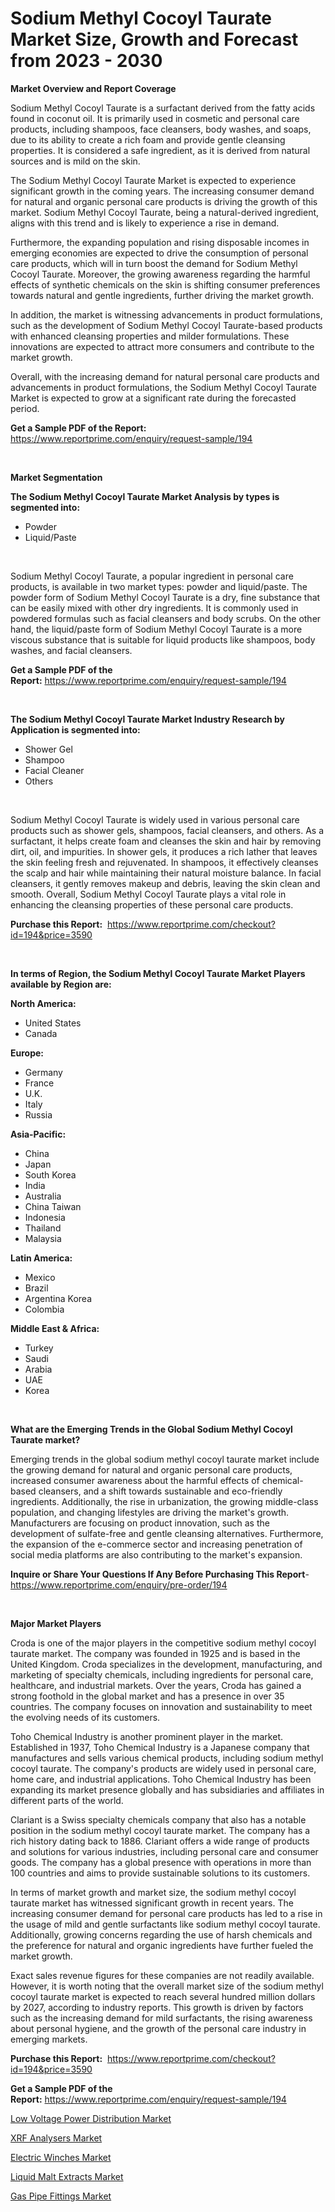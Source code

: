 <p><h1>Sodium Methyl Cocoyl Taurate Market Size, Growth and Forecast from 2023 - 2030</h1></p><p><strong>Market Overview and Report Coverage</strong></p>
<p><p>Sodium Methyl Cocoyl Taurate is a surfactant derived from the fatty acids found in coconut oil. It is primarily used in cosmetic and personal care products, including shampoos, face cleansers, body washes, and soaps, due to its ability to create a rich foam and provide gentle cleansing properties. It is considered a safe ingredient, as it is derived from natural sources and is mild on the skin.</p><p>The Sodium Methyl Cocoyl Taurate Market is expected to experience significant growth in the coming years. The increasing consumer demand for natural and organic personal care products is driving the growth of this market. Sodium Methyl Cocoyl Taurate, being a natural-derived ingredient, aligns with this trend and is likely to experience a rise in demand.</p><p>Furthermore, the expanding population and rising disposable incomes in emerging economies are expected to drive the consumption of personal care products, which will in turn boost the demand for Sodium Methyl Cocoyl Taurate. Moreover, the growing awareness regarding the harmful effects of synthetic chemicals on the skin is shifting consumer preferences towards natural and gentle ingredients, further driving the market growth.</p><p>In addition, the market is witnessing advancements in product formulations, such as the development of Sodium Methyl Cocoyl Taurate-based products with enhanced cleansing properties and milder formulations. These innovations are expected to attract more consumers and contribute to the market growth.</p><p>Overall, with the increasing demand for natural personal care products and advancements in product formulations, the Sodium Methyl Cocoyl Taurate Market is expected to grow at a significant rate during the forecasted period.</p></p>
<p><strong>Get a Sample PDF of the Report:</strong> <a href="https://www.reportprime.com/enquiry/request-sample/194">https://www.reportprime.com/enquiry/request-sample/194</a></p>
<p>&nbsp;</p>
<p><strong>Market Segmentation</strong></p>
<p><strong>The Sodium Methyl Cocoyl Taurate Market Analysis by types is segmented into:</strong></p>
<p><ul><li>Powder</li><li>Liquid/Paste</li></ul></p>
<p>&nbsp;</p>
<p><p>Sodium Methyl Cocoyl Taurate, a popular ingredient in personal care products, is available in two market types: powder and liquid/paste. The powder form of Sodium Methyl Cocoyl Taurate is a dry, fine substance that can be easily mixed with other dry ingredients. It is commonly used in powdered formulas such as facial cleansers and body scrubs. On the other hand, the liquid/paste form of Sodium Methyl Cocoyl Taurate is a more viscous substance that is suitable for liquid products like shampoos, body washes, and facial cleansers.</p></p>
<p><strong>Get a Sample PDF of the Report:</strong>&nbsp;<a href="https://www.reportprime.com/enquiry/request-sample/194">https://www.reportprime.com/enquiry/request-sample/194</a></p>
<p>&nbsp;</p>
<p><strong>The Sodium Methyl Cocoyl Taurate Market Industry Research by Application is segmented into:</strong></p>
<p><ul><li>Shower Gel</li><li>Shampoo</li><li>Facial Cleaner</li><li>Others</li></ul></p>
<p>&nbsp;</p>
<p><p>Sodium Methyl Cocoyl Taurate is widely used in various personal care products such as shower gels, shampoos, facial cleansers, and others. As a surfactant, it helps create foam and cleanses the skin and hair by removing dirt, oil, and impurities. In shower gels, it produces a rich lather that leaves the skin feeling fresh and rejuvenated. In shampoos, it effectively cleanses the scalp and hair while maintaining their natural moisture balance. In facial cleansers, it gently removes makeup and debris, leaving the skin clean and smooth. Overall, Sodium Methyl Cocoyl Taurate plays a vital role in enhancing the cleansing properties of these personal care products.</p></p>
<p><strong>Purchase this Report:</strong>&nbsp; <a href="https://www.reportprime.com/checkout?id=194&price=3590">https://www.reportprime.com/checkout?id=194&price=3590</a></p>
<p>&nbsp;</p>
<p><strong>In terms of Region, the Sodium Methyl Cocoyl Taurate Market Players available by Region are:</strong></p>
<p>
    <p> <strong> North America: </strong>
        <ul>
            <li>United States</li>
            <li>Canada</li>
        </ul>
        </p> 
    <p> <strong> Europe: </strong>
        <ul>
            <li>Germany</li>
            <li>France</li>
            <li>U.K.</li>
            <li>Italy</li>
            <li>Russia</li>
        </ul>
        </p> 
    <p> <strong> Asia-Pacific: </strong>
        <ul>
            <li>China</li>
            <li>Japan</li>
            <li>South Korea</li>
            <li>India</li>
            <li>Australia</li>
            <li>China Taiwan</li>
            <li>Indonesia</li>
            <li>Thailand</li>
            <li>Malaysia</li>
        </ul>
        </p> 
    <p> <strong> Latin America: </strong>
        <ul>
            <li>Mexico</li>
            <li>Brazil</li>
            <li>Argentina Korea</li>
            <li>Colombia</li>
        </ul>
        </p> 
    <p> <strong> Middle East & Africa: </strong>
        <ul>
            <li>Turkey</li>
            <li>Saudi</li>
            <li>Arabia</li>
            <li>UAE</li>
            <li>Korea</li>
        </ul>
    </p>
    </p>
<p>&nbsp;</p>
<p><strong>What are the Emerging Trends in the Global Sodium Methyl Cocoyl Taurate market?</strong></p>
<p><p>Emerging trends in the global sodium methyl cocoyl taurate market include the growing demand for natural and organic personal care products, increased consumer awareness about the harmful effects of chemical-based cleansers, and a shift towards sustainable and eco-friendly ingredients. Additionally, the rise in urbanization, the growing middle-class population, and changing lifestyles are driving the market's growth. Manufacturers are focusing on product innovation, such as the development of sulfate-free and gentle cleansing alternatives. Furthermore, the expansion of the e-commerce sector and increasing penetration of social media platforms are also contributing to the market's expansion.</p></p>
<p><strong>Inquire or Share Your Questions If Any Before Purchasing This Report</strong>- <a href="https://www.reportprime.com/enquiry/pre-order/194">https://www.reportprime.com/enquiry/pre-order/194</a></p>
<p>&nbsp;</p>
<p><strong>Major Market Players</strong></p>
<p><p>Croda is one of the major players in the competitive sodium methyl cocoyl taurate market. The company was founded in 1925 and is based in the United Kingdom. Croda specializes in the development, manufacturing, and marketing of specialty chemicals, including ingredients for personal care, healthcare, and industrial markets. Over the years, Croda has gained a strong foothold in the global market and has a presence in over 35 countries. The company focuses on innovation and sustainability to meet the evolving needs of its customers.</p><p>Toho Chemical Industry is another prominent player in the market. Established in 1937, Toho Chemical Industry is a Japanese company that manufactures and sells various chemical products, including sodium methyl cocoyl taurate. The company's products are widely used in personal care, home care, and industrial applications. Toho Chemical Industry has been expanding its market presence globally and has subsidiaries and affiliates in different parts of the world.</p><p>Clariant is a Swiss specialty chemicals company that also has a notable position in the sodium methyl cocoyl taurate market. The company has a rich history dating back to 1886. Clariant offers a wide range of products and solutions for various industries, including personal care and consumer goods. The company has a global presence with operations in more than 100 countries and aims to provide sustainable solutions to its customers.</p><p>In terms of market growth and market size, the sodium methyl cocoyl taurate market has witnessed significant growth in recent years. The increasing consumer demand for personal care products has led to a rise in the usage of mild and gentle surfactants like sodium methyl cocoyl taurate. Additionally, growing concerns regarding the use of harsh chemicals and the preference for natural and organic ingredients have further fueled the market growth.</p><p>Exact sales revenue figures for these companies are not readily available. However, it is worth noting that the overall market size of the sodium methyl cocoyl taurate market is expected to reach several hundred million dollars by 2027, according to industry reports. This growth is driven by factors such as the increasing demand for mild surfactants, the rising awareness about personal hygiene, and the growth of the personal care industry in emerging markets.</p></p>
<p><strong>Purchase this Report:</strong>&nbsp;&nbsp;<a href="https://www.reportprime.com/checkout?id=194&price=3590">https://www.reportprime.com/checkout?id=194&price=3590</a></p>
<p></p>
<p><strong>Get a Sample PDF of the Report:</strong>&nbsp;<a href="https://www.reportprime.com/enquiry/request-sample/194">https://www.reportprime.com/enquiry/request-sample/194</a></p>
<p><p><a href="https://medium.com/@kaceyrath/low-voltage-power-distribution-market-report-reveals-the-latest-trends-and-growth-opportunities-of-6e693ec8a25a">Low Voltage Power Distribution Market</a></p><p><a href="https://medium.com/@birdielynch645/xrf-analysers-market-comprehensive-assessment-by-type-application-and-geography-4a55dbf556be">XRF Analysers Market</a></p><p><a href="https://medium.com/@kelsitorphy644/electric-winches-market-furnishes-information-on-market-share-market-trends-and-market-growth-bc75c61ce3f2">Electric Winches Market</a></p><p><a href="https://medium.com/@mikemonahan1944/liquid-malt-extracts-market-exploring-market-share-market-trends-and-future-growth-8268af3b8f6a">Liquid Malt Extracts Market</a></p><p><a href="https://medium.com/@royalhoeger626/gas-pipe-fittings-market-insights-into-market-cagr-market-trends-and-growth-strategies-f6ac3251431d">Gas Pipe Fittings Market</a></p></p>